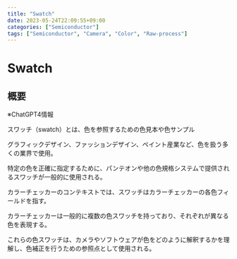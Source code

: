 ```yaml
---
title: "Swatch"
date: 2023-05-24T22:09:55+09:00
categories: ["Semiconductor"]
tags: ["Semiconductor", "Camera", "Color", "Raw-process"]
---
```

# Swatch

## 概要

※ChatGPT4情報

スワッチ（swatch）とは、色を参照するための色見本や色サンプル

グラフィックデザイン、ファッションデザイン、ペイント産業など、色を扱う多くの業界で使用。

特定の色を正確に指定するために、パンテオンや他の色規格システムで提供されるスワッチが一般的に使用される。

カラーチェッカーのコンテキストでは、スワッチはカラーチェッカーの各色フィールドを指す。

カラーチェッカーは一般的に複数の色スワッチを持っており、それぞれが異なる色を表現する。

これらの色スワッチは、カメラやソフトウェアが色をどのように解釈するかを理解し、色補正を行うための参照点として使用される。